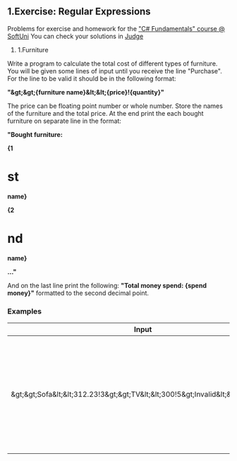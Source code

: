 ﻿## 1.Exercise: Regular Expressions

Problems for exercise and homework for the [&quot;C#  Fundamentals&quot; course @ SoftUni](https://softuni.bg/trainings/2363/csharp-fundamentals-may-2019)
You can check your solutions in [Judge](https://judge.softuni.bg/Contests/1668/)

1. 1.Furniture

Write a program to calculate the total cost of different types of furniture. You will be given some lines of input until you receive the line &quot;Purchase&quot;. For the line to be valid it should be in the following format:

**&quot;\&gt;\&gt;{furniture name}\&lt;\&lt;{price}!{quantity}&quot;**

The price can be floating point number or whole number. Store the names of the furniture and the total price. At the end print the each bought furniture on separate line in the format:

**&quot;Bought furniture:**

**{1**

# st
 **name}**

**{2**

# nd
 **name}**

**…&quot;**

And on the last line print the following: **&quot;Total money spend: {spend money}&quot;** formatted to the second decimal point.

### Examples

| **Input** | **Output** | **Comment** |
| --- | --- | --- |
| \&gt;\&gt;Sofa\&lt;\&lt;312.23!3\&gt;\&gt;TV\&lt;\&lt;300!5\&gt;Invalid\&lt;\&lt;!5Purchase  | Bought furniture:SofaTVTotal money spend: 2436.69 | Only the Sofa and the TV are valid, for each of them we multiply the price by the quantity and print the result  |

